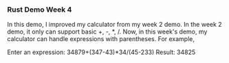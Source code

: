 ### Rust Demo Week 4

In this demo, I improved my calculator from my week 2 demo. In the week 2 demo, it only can support basic +, -, *, /. Now, in this week's demo, my calculator can handle expressions with parentheses. For example,

Enter an expression:
34879+(347-43)*34/(45-233)
Result: 34825